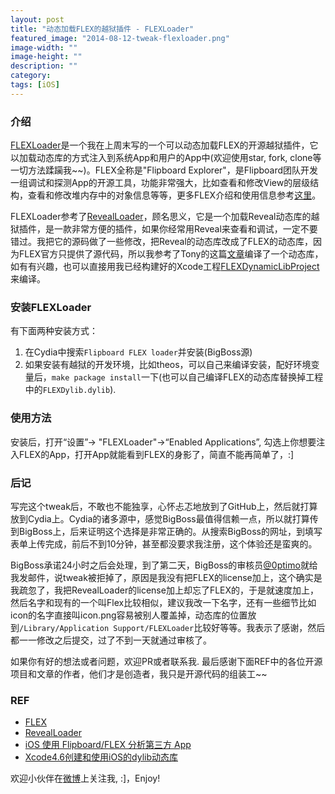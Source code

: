```yaml
---
layout: post
title: "动态加载FLEX的越狱插件 - FLEXLoader"
featured_image: "2014-08-12-tweak-flexloader.png"
image-width: ""
image-height: ""
description: ""
category:
tags: [iOS]
---
```

### 介绍
[FLEXLoader](https://github.com/qiaoxueshi/FLEXLoader)是一个我在上周末写的一个可以动态加载FLEX的开源越狱插件，它以加载动态库的方式注入到系统App和用户的App中(欢迎使用star, fork, clone等一切方法蹂躏我~~)。FLEX全称是"Flipboard Explorer"，是Flipboard团队开发一组调试和探测App的开源工具，功能非常强大，比如查看和修改View的层级结构，查看和修改堆内存中的对象信息等等，更多FLEX介绍和使用信息参考[这里](https://github.com/Flipboard/FLEX)。

FLEXLoader参考了[RevealLoader](https://github.com/heardrwt/RevealLoader)，顾名思义，它是一个加载Reveal动态库的越狱插件，是一款非常方便的插件，如果你经常用Reveal来查看和调试，一定不要错过。我把它的源码做了一些修改，把Reveal的动态库改成了FLEX的动态库，因为FLEX官方只提供了源代码，所以我参考了Tony的这篇[文章](http://itony.me/774.html)编译了一个动态库，如有有兴趣，也可以直接用我已经构建好的Xcode工程[FLEXDynamicLibProject](https://github.com/qiaoxueshi/FLEXDynamicLibProject)来编译。

### 安装FLEXLoader
有下面两种安装方式：  
1. 在Cydia中搜索`Flipboard FLEX loader`并安装(BigBoss源)  
2. 如果安装有越狱的开发环境，比如theos，可以自己来编译安装，配好环境变量后，`make package install`一下(也可以自己编译FLEX的动态库替换掉工程中的`FLEXDylib.dylib`).


### 使用方法
安装后，打开“设置”-> "FLEXLoader"->“Enabled Applications”, 勾选上你想要注入FLEX的App，打开App就能看到FLEX的身影了，简直不能再简单了，:]

### 后记
写完这个tweak后，不敢也不能独享，心怀忐忑地放到了GitHub上，然后就打算放到Cydia上。Cydia的诸多源中，感觉BigBoss最值得信赖一点，所以就打算传到BigBoss上，后来证明这个选择是非常正确的。从搜索BigBoss的网址，到填写表单上传完成，前后不到10分钟，甚至都没要求我注册，这个体验还是蛮爽的。

BigBoss承诺24小时之后会处理，到了第二天，BigBoss的审核员[@0ptimo](https://twitter.com/0ptimo)就给我发邮件，说tweak被拒掉了，原因是我没有把FLEX的license加上，这个确实是我疏忽了，我把RevealLoader的license加上却忘了FLEX的，于是就速度加上，然后名字和现有的一个叫Flex比较相似，建议我改一下名字，还有一些细节比如icon的名字直接叫icon.png容易被别人覆盖掉，动态库的位置放到`/Library/Application Support/FLEXLoader`比较好等等。我表示了感谢，然后都一一修改之后提交，过了不到一天就通过审核了。

如果你有好的想法或者问题，欢迎PR或者联系我. 最后感谢下面REF中的各位开源项目和文章的作者，他们才是创造者，我只是开源代码的组装工~~

### REF

* [FLEX](https://github.com/Flipboard/FLEX)
* [RevealLoader](https://github.com/heardrwt/RevealLoader)
* [iOS 使用 Flipboard/FLEX 分析第三方 App](http://itony.me/774.html)
* [Xcode4.6创建和使用iOS的dylib动态库](http://blog.csdn.net/hursing/article/details/8951958)

欢迎小伙伴在[微博](http://weibo.com/2js3)上关注我, :]，Enjoy!

